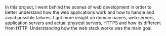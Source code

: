 In this project, I went behind the scenes of web development in order to better understand how the web applications work and how to handle and avoid possible failures.
I got more insight on domain names, web servers, application servers and actual physical servers, HTTPS and how its different from HTTP.
Understanding how the web stack works was the main goal.